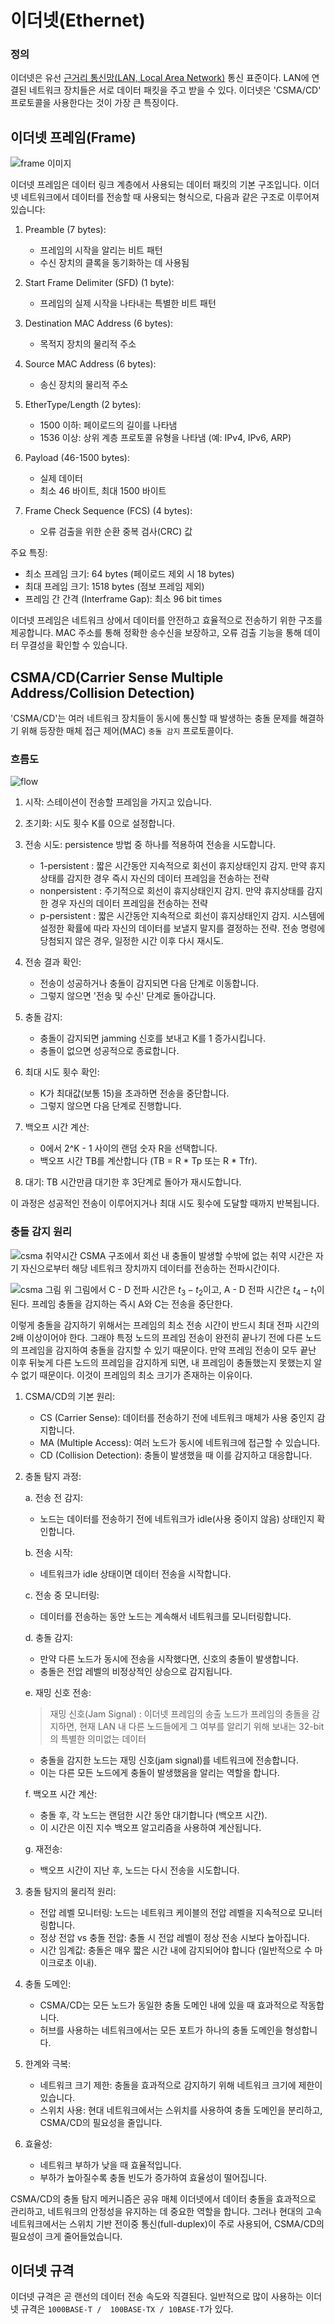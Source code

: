 # 이더넷(Ethernet)
### 정의
이더넷은 유선 [근거리 통신망(LAN, Local Area Network)](../02.%20네트워크%20종류.md) 통신 표준이다. LAN에 연결된 네트워크 장치들은 서로 데이터 패킷을 주고 받을 수 있다. 이더넷은 'CSMA/CD' 프로토콜을 사용한다는 것이 가장 큰 특징이다.

## 이더넷 프레임(Frame)

![frame 이미지](../../이미지%20폴더/ethernet-frame.png)

이더넷 프레임은 데이터 링크 계층에서 사용되는 데이터 패킷의 기본 구조입니다. 이더넷 네트워크에서 데이터를 전송할 때 사용되는 형식으로, 다음과 같은 구조로 이루어져 있습니다:

1. Preamble (7 bytes):
   - 프레임의 시작을 알리는 비트 패턴
   - 수신 장치의 클록을 동기화하는 데 사용됨

2. Start Frame Delimiter (SFD) (1 byte):
   - 프레임의 실제 시작을 나타내는 특별한 비트 패턴

3. Destination MAC Address (6 bytes):
   - 목적지 장치의 물리적 주소

4. Source MAC Address (6 bytes):
   - 송신 장치의 물리적 주소

5. EtherType/Length (2 bytes):
   - 1500 이하: 페이로드의 길이를 나타냄
   - 1536 이상: 상위 계층 프로토콜 유형을 나타냄 (예: IPv4, IPv6, ARP)

6. Payload (46-1500 bytes):
   - 실제 데이터
   - 최소 46 바이트, 최대 1500 바이트

7. Frame Check Sequence (FCS) (4 bytes):
   - 오류 검출을 위한 순환 중복 검사(CRC) 값

주요 특징:
- 최소 프레임 크기: 64 bytes (페이로드 제외 시 18 bytes)
- 최대 프레임 크기: 1518 bytes (점보 프레임 제외)
- 프레임 간 간격 (Interframe Gap): 최소 96 bit times

이더넷 프레임은 네트워크 상에서 데이터를 안전하고 효율적으로 전송하기 위한 구조를 제공합니다. MAC 주소를 통해 정확한 송수신을 보장하고, 오류 검출 기능을 통해 데이터 무결성을 확인할 수 있습니다.

## CSMA/CD(Carrier Sense Multiple Address/Collision Detection)
'CSMA/CD'는 여러 네트워크 장치들이 동시에 통신할 때 발생하는 충돌 문제를 해결하기 위해 등장한 매체 접근 제어(MAC) `충돌 감지` 프로토콜이다.

### 흐름도

![flow](../../이미지%20폴더/csma-cd%20flow.png)

1. 시작: 스테이션이 전송할 프레임을 가지고 있습니다.

2. 초기화: 시도 횟수 K를 0으로 설정합니다.

3. 전송 시도: persistence 방법 중 하나를 적용하여 전송을 시도합니다.
    - 1-persistent : 짧은 시간동안 지속적으로 회선이 휴지상태인지 감지. 만약 휴지상태를 감지한 경우 즉시 자신의 데이터 프레임을 전송하는 전략
    - nonpersistent : 주기적으로 회선이 휴지상태인지 감지. 만약 휴지상태를 감지한 경우 자신의 데이터 프레임을 전송하는 전략
    - p-persistent :  짧은 시간동안 지속적으로 회선이 휴지상태인지 감지. 시스템에 설정한 확률에 따라 자신의 데이터를 보낼지 말지를 결정하는 전략. 전송 명령에 당첨되지 않은 경우, 일정한 시간 이후 다시 재시도.

4. 전송 결과 확인: 
   - 전송이 성공하거나 충돌이 감지되면 다음 단계로 이동합니다.
   - 그렇지 않으면 '전송 및 수신' 단계로 돌아갑니다.

5. 충돌 감지:
   - 충돌이 감지되면 jamming 신호를 보내고 K를 1 증가시킵니다.
   - 충돌이 없으면 성공적으로 종료합니다.

6. 최대 시도 횟수 확인: 
   - K가 최대값(보통 15)을 초과하면 전송을 중단합니다.
   - 그렇지 않으면 다음 단계로 진행합니다.

7. 백오프 시간 계산: 
   - 0에서 2^K - 1 사이의 랜덤 숫자 R을 선택합니다.
   - 백오프 시간 TB를 계산합니다 (TB = R * Tp 또는 R * Tfr).

8. 대기: TB 시간만큼 대기한 후 3단계로 돌아가 재시도합니다.

이 과정은 성공적인 전송이 이루어지거나 최대 시도 횟수에 도달할 때까지 반복됩니다.

### 충돌 감지 원리

![csma 취약시간](../../이미지%20폴더/csma-cd%20취약시간.png)
CSMA 구조에서 회선 내 충돌이 발생할 수밖에 없는 취약 시간은 자기 자신으로부터 해당  네트워크 장치까지 데이터를 전송하는 전파시간이다.

![csma 그림](../../이미지%20폴더/csma-cd.png)
위 그림에서 C - D 전파 시간은 $t_3 - t_2$이고, A - D 전파 시간은 $t_4 - t_1$이 된다. 프레임 충돌을 감지하는 즉시 A와 C는 전송을 중단한다. 

이렇게 충돌을 감지하기 위해서는 프레임의 최소 전송 시간이 반드시 최대 전파 시간의 2배 이상이어야 한다. 그래야 특정 노드의 프레임 전송이 완전히 끝나기 전에 다른 노드의 프레임을 감지하여 충돌을 감지할 수 있기 때문이다. 만약 프레임 전송이 모두 끝난 이후 뒤늦게 다른 노드의 프레임을 감지하게 되면, 내 프레임이 충돌했는지 못했는지 알 수 없기 때문이다. 이것이 프레임의 최소 크기가 존재하는 이유이다.


1. CSMA/CD의 기본 원리:

   - CS (Carrier Sense): 데이터를 전송하기 전에 네트워크 매체가 사용 중인지 감지합니다.
   - MA (Multiple Access): 여러 노드가 동시에 네트워크에 접근할 수 있습니다.
   - CD (Collision Detection): 충돌이 발생했을 때 이를 감지하고 대응합니다.

2. 충돌 탐지 과정:

   a. 전송 전 감지:
      - 노드는 데이터를 전송하기 전에 네트워크가 idle(사용 중이지 않음) 상태인지 확인합니다.

   b. 전송 시작:
      - 네트워크가 idle 상태이면 데이터 전송을 시작합니다.

   c. 전송 중 모니터링:
      - 데이터를 전송하는 동안 노드는 계속해서 네트워크를 모니터링합니다.

   d. 충돌 감지:
      - 만약 다른 노드가 동시에 전송을 시작했다면, 신호의 충돌이 발생합니다.
      - 충돌은 전압 레벨의 비정상적인 상승으로 감지됩니다.

   e. 재밍 신호 전송:
    > 재밍 신호(Jam Signal) : 이더넷 프레임의 송출 노드가 프레임의 충돌을 감지하면, 현재 LAN 내 다른 노드들에게 그 여부를 알리기 위해 보내는 32-bit의 특별한 의미없는 데이터
      - 충돌을 감지한 노드는 재밍 신호(jam signal)를 네트워크에 전송합니다.
      - 이는 다른 모든 노드에게 충돌이 발생했음을 알리는 역할을 합니다.

   f. 백오프 시간 계산:
      - 충돌 후, 각 노드는 랜덤한 시간 동안 대기합니다 (백오프 시간).
      - 이 시간은 이진 지수 백오프 알고리즘을 사용하여 계산됩니다.

   g. 재전송:
      - 백오프 시간이 지난 후, 노드는 다시 전송을 시도합니다.

3. 충돌 탐지의 물리적 원리:

   - 전압 레벨 모니터링: 노드는 네트워크 케이블의 전압 레벨을 지속적으로 모니터링합니다.
   - 정상 전압 vs 충돌 전압: 충돌 시 전압 레벨이 정상 전송 시보다 높아집니다.
   - 시간 임계값: 충돌은 매우 짧은 시간 내에 감지되어야 합니다 (일반적으로 수 마이크로초 이내).

4. 충돌 도메인:

   - CSMA/CD는 모든 노드가 동일한 충돌 도메인 내에 있을 때 효과적으로 작동합니다.
   - 허브를 사용하는 네트워크에서는 모든 포트가 하나의 충돌 도메인을 형성합니다.

5. 한계와 극복:

   - 네트워크 크기 제한: 충돌을 효과적으로 감지하기 위해 네트워크 크기에 제한이 있습니다.
   - 스위치 사용: 현대 네트워크에서는 스위치를 사용하여 충돌 도메인을 분리하고, CSMA/CD의 필요성을 줄입니다.

6. 효율성:

   - 네트워크 부하가 낮을 때 효율적입니다.
   - 부하가 높아질수록 충돌 빈도가 증가하여 효율성이 떨어집니다.

CSMA/CD의 충돌 탐지 메커니즘은 공유 매체 이더넷에서 데이터 충돌을 효과적으로 관리하고, 네트워크의 안정성을 유지하는 데 중요한 역할을 합니다. 그러나 현대의 고속 네트워크에서는 스위치 기반 전이중 통신(full-duplex)이 주로 사용되어, CSMA/CD의 필요성이 크게 줄어들었습니다.

## 이더넷 규격
이더넷 규격은 곧 랜선의 데이터 전송 속도와 직결된다. 일반적으로 많이 사용하는 이더넷 규격은 `1000BASE-T /  100BASE-TX / 10BASE-T`가 있다.


